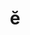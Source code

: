 ---
title: "ĕ"
layout: revealjs-phonics
script:
- "/ĕ/"
examples:
- net
- bet
- bed
- men
- ea as in bread
- head
- meadow
---